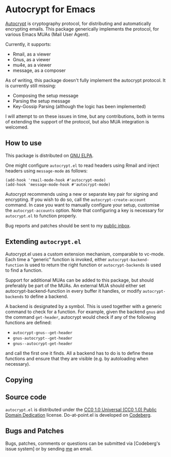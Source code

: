 Autocrypt for Emacs
===================

[Autocrypt][autocrypt] is cryptography protocol, for distributing and
automatically encrypting emails.  This package generically implements
the protocol, for various Emacs MUAs (Mail User Agent).

Currently, it supports:

- Rmail, as a viewer
- Gnus, as a viewer
- mu4e, as a viewer
- message, as a composer

As of writing, this package doesn't fully implement the autocrypt
protocol.  It is currently still missing:

- Composing the setup message
- Parsing the setup message
- Key-Gossip Parsing (although the logic has been implemented)

I will attempt to on these issues in time, but any contributions, both
in terms of extending the support of the protocol, but also MUA
integration is welcomed.

How to use
----------

This package is distributed on [GNU ELPA].

One might configure `autocrypt.el` to read headers using Rmail and
inject headers using `message-mode` as follows:

~~~elisp
(add-hook 'rmail-mode-hook #'autocrypt-mode)
(add-hook 'message-mode-hook #'autocrypt-mode)
~~~

Autocrypt recommends using a new or separate key pair for signing and
encrypting.  If you wish to do so, call the `autocrypt-create-account`
command.  In case you want to manually configure your setup, customise
the `autocrypt-accounts` option.  Note that configuring a key is
necessary for `autocrypt.el` to function properly.

Bug reports and patches should be sent to my [public inbox].

Extending `autocrypt.el`
------------------------

Autocrypt.el uses a custom extension mechanism, comparable to
vc-mode.  Each time a "generic" function is invoked, either
`autocrypt-backend-function` is used to return the right function or
`autocrypt-backends` is used to find a function.

Support for additional MUAs can be added to this package, but should
preferably be part of the MUAs.  An external MUA should either set
autocrypt-backend-function in every buffer it handles, or modify
`autocrypt-backends` to define a backend.

A backend is designated by a symbol.  This is used together with a
generic command to check for a function.  For example, given the
backend `gnus` and the command `get-header`, autocrypt would check if
any of the following functions are defined:

- `autocrypt-gnus--get-header`
- `gnus-autocrypt--get-header`
- `gnus--autocrypt-get-header`

and call the first one it finds.  All a backend has to do is to define
these functions and ensure that they are visible (e.g. by autoloading
when necessary).

Copying
-------
Source code
-----------

`autocrypt.el` is distributed under the [CC0 1.0 Universal (CC0 1.0)
Public Domain Dedication][cc0] license.
Do-at-point.el is developed on [Codeberg].

[autocrypt]: https://autocrypt.org/
[public inbox]: https://lists.sr.ht/~pkal/public-inbox
[GNU ELPA]: https://elpa.gnu.org/packages/autocrypt.html
[cc0]: https://creativecommons.org/publicdomain/zero/1.0/deed
[Codeberg]:
	https://codeberg.org/pkal/do-at-point.el

Bugs and Patches
----------------

Bugs, patches, comments or questions can be submitted via [Codeberg's
issue system] or by sending [me] an email.

[public inbox]:
	https://lists.sr.ht/~pkal/public-inbox
[me]:
	https://amodernist.com/#email

